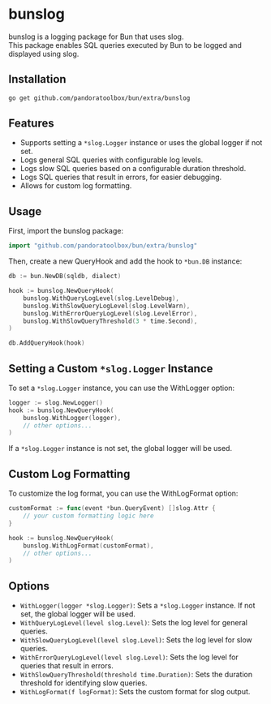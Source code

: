 # bunslog

bunslog is a logging package for Bun that uses slog.  
This package enables SQL queries executed by Bun to be logged and displayed using slog.

## Installation

```bash
go get github.com/pandoratoolbox/bun/extra/bunslog
```

## Features

- Supports setting a `*slog.Logger` instance or uses the global logger if not set.
- Logs general SQL queries with configurable log levels.
- Logs slow SQL queries based on a configurable duration threshold.
- Logs SQL queries that result in errors, for easier debugging.
- Allows for custom log formatting.

## Usage

First, import the bunslog package:
```go
import "github.com/pandoratoolbox/bun/extra/bunslog"
```

Then, create a new QueryHook and add the hook to `*bun.DB` instance:
```go
db := bun.NewDB(sqldb, dialect)

hook := bunslog.NewQueryHook(
	bunslog.WithQueryLogLevel(slog.LevelDebug),
	bunslog.WithSlowQueryLogLevel(slog.LevelWarn),
	bunslog.WithErrorQueryLogLevel(slog.LevelError),
	bunslog.WithSlowQueryThreshold(3 * time.Second),
)

db.AddQueryHook(hook)
```

## Setting a Custom `*slog.Logger` Instance

To set a `*slog.Logger` instance, you can use the WithLogger option:

```go
logger := slog.NewLogger()
hook := bunslog.NewQueryHook(
	bunslog.WithLogger(logger),
	// other options...
)
```

If a `*slog.Logger` instance is not set, the global logger will be used.

## Custom Log Formatting

To customize the log format, you can use the WithLogFormat option:

```go
customFormat := func(event *bun.QueryEvent) []slog.Attr {
	// your custom formatting logic here
}

hook := bunslog.NewQueryHook(
	bunslog.WithLogFormat(customFormat),
	// other options...
)
```

## Options

- `WithLogger(logger *slog.Logger)`: Sets a `*slog.Logger` instance. If not set, the global logger will be used.
- `WithQueryLogLevel(level slog.Level)`: Sets the log level for general queries.
- `WithSlowQueryLogLevel(level slog.Level)`: Sets the log level for slow queries.
- `WithErrorQueryLogLevel(level slog.Level)`: Sets the log level for queries that result in errors.
- `WithSlowQueryThreshold(threshold time.Duration)`: Sets the duration threshold for identifying slow queries.
- `WithLogFormat(f logFormat)`: Sets the custom format for slog output.

